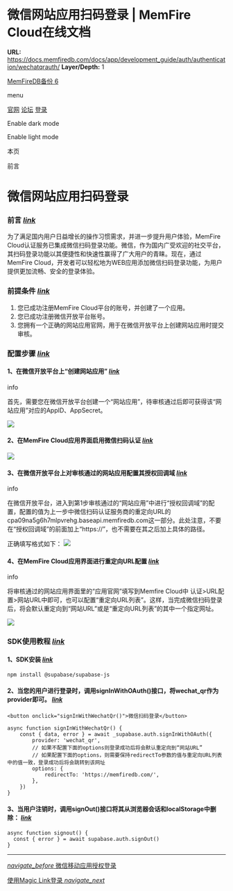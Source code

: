 # 微信网站应用扫码登录 | MemFire Cloud在线文档

**URL:** https://docs.memfiredb.com/docs/app/development_guide/auth/authentication/wechatqrauth/
**Layer/Depth:** 1

[MemFireDB备份 6](/)

menu

[官网](https://memfiredb.com/)
[论坛](https://community.memfiredb.com/)
[登录](https://cloud.memfiredb.com/auth/login)

Enable dark mode

Enable light mode

本页

前言

# 微信网站应用扫码登录

### 前言 [*link*](#%e5%89%8d%e8%a8%80)

为了满足国内用户日益增长的操作习惯需求，并进一步提升用户体验，MemFire Cloud认证服务已集成微信扫码登录功能。微信，作为国内广受欢迎的社交平台，其扫码登录功能以其便捷性和快速性赢得了广大用户的青睐。现在，通过MemFire Cloud，开发者可以轻松地为WEB应用添加微信扫码登录功能，为用户提供更加流畅、安全的登录体验。

### 前提条件 [*link*](#%e5%89%8d%e6%8f%90%e6%9d%a1%e4%bb%b6)

1. 您已成功注册MemFire Cloud平台的账号，并创建了一个应用。
2. 您已成功注册微信开放平台账号。
3. 您拥有一个正确的网站应用官网，用于在微信开放平台上创建网站应用时提交审核。

### 配置步骤 [*link*](#%e9%85%8d%e7%bd%ae%e6%ad%a5%e9%aa%a4)

#### 1、在微信开放平台上“创建网站应用” [*link*](#1%e5%9c%a8%e5%be%ae%e4%bf%a1%e5%bc%80%e6%94%be%e5%b9%b3%e5%8f%b0%e4%b8%8a%e5%88%9b%e5%bb%ba%e7%bd%91%e7%ab%99%e5%ba%94%e7%94%a8)

info

首先，需要您在微信开放平台创建一个“网站应用”，待审核通过后即可获得该“网站应用”对应的AppID、AppSecret。

![](../../../../img/wechatqr1.png)

#### 2、在MemFire Cloud应用界面启用微信扫码认证 [*link*](#2%e5%9c%a8memfire-cloud%e5%ba%94%e7%94%a8%e7%95%8c%e9%9d%a2%e5%90%af%e7%94%a8%e5%be%ae%e4%bf%a1%e6%89%ab%e7%a0%81%e8%ae%a4%e8%af%81)

![](../../../../img/wechatqr2.png)

#### 3、在微信开放平台上对审核通过的网站应用配置其授权回调域 [*link*](#3%e5%9c%a8%e5%be%ae%e4%bf%a1%e5%bc%80%e6%94%be%e5%b9%b3%e5%8f%b0%e4%b8%8a%e5%af%b9%e5%ae%a1%e6%a0%b8%e9%80%9a%e8%bf%87%e7%9a%84%e7%bd%91%e7%ab%99%e5%ba%94%e7%94%a8%e9%85%8d%e7%bd%ae%e5%85%b6%e6%8e%88%e6%9d%83%e5%9b%9e%e8%b0%83%e5%9f%9f)

info

在微信开放平台，进入到第1步审核通过的“网站应用”中进行“授权回调域”的配置，配置的值为上一步中微信扫码认证服务商的重定向URL的cpa09na5g6h7mlpvrehg.baseapi.memfiredb.com这一部分。此处注意，不要在“授权回调域”的前面加上“https://”，也不需要在其之后加上具体的路径。

正确填写格式如下：
![](../../../../img/wechatqr3.png)

#### 4、在MemFire Cloud应用界面进行重定向URL配置 [*link*](#4%e5%9c%a8memfire-cloud%e5%ba%94%e7%94%a8%e7%95%8c%e9%9d%a2%e8%bf%9b%e8%a1%8c%e9%87%8d%e5%ae%9a%e5%90%91url%e9%85%8d%e7%bd%ae)

info

将审核通过的网站应用界面里的“应用官网”填写到Memfire Cloud中 认证>URL配置>网站URL中即可，也可以配置“重定向URL列表”。这样，当完成微信扫码登录后，将会默认重定向到“网站URL”或是“重定向URL列表”的其中一个指定网址。

![](../../../../img/wechatqr4.png)

### SDK使用教程 [*link*](#sdk%e4%bd%bf%e7%94%a8%e6%95%99%e7%a8%8b)

#### 1、SDK安装 [*link*](#1sdk%e5%ae%89%e8%a3%85)

```
npm install @supabase/supabase-js
```

#### 2、当您的用户进行登录时，调用signInWithOAuth()接口，将wechat\_qr作为provider即可。 [*link*](#2%e5%bd%93%e6%82%a8%e7%9a%84%e7%94%a8%e6%88%b7%e8%bf%9b%e8%a1%8c%e7%99%bb%e5%bd%95%e6%97%b6%e8%b0%83%e7%94%a8signinwithoauth%e6%8e%a5%e5%8f%a3%e5%b0%86wechat_qr%e4%bd%9c%e4%b8%baprovider%e5%8d%b3%e5%8f%af)

```
<button onclick="signInWithWechatQr()">微信扫码登录</button>

async function signInWithWechatQr() {
    const { data, error } = await _supabase.auth.signInWithOAuth({
        provider: 'wechat_qr',
        // 如果不配置下面的options则登录成功后将会默认重定向到“网站URL”
        // 如果配置下面的options，则需要保持redirectTo参数的值与重定向URL列表中的值一致，登录成功后将会跳转到该网址
        options: {
            redirectTo: 'https://memfiredb.com/',
        },
    })
}
```

#### 3、当用户注销时，调用signOut()接口将其从浏览器会话和localStorage中删除： [*link*](#3%e5%bd%93%e7%94%a8%e6%88%b7%e6%b3%a8%e9%94%80%e6%97%b6%e8%b0%83%e7%94%a8signout%e6%8e%a5%e5%8f%a3%e5%b0%86%e5%85%b6%e4%bb%8e%e6%b5%8f%e8%a7%88%e5%99%a8%e4%bc%9a%e8%af%9d%e5%92%8clocalstorage%e4%b8%ad%e5%88%a0%e9%99%a4)

```
async function signout() {
  const { error } = await supabase.auth.signOut()
}
```

---

[*navigate\_before* 微信移动应用授权登录](/docs/app/development_guide/auth/authentication/wechatappauth/)

[使用Magic Link登录 *navigate\_next*](/docs/app/development_guide/auth/authentication/auth-magic-link/)